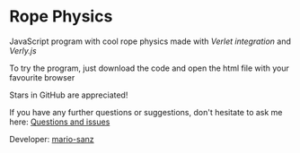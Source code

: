 # Rope Physics

JavaScript program with cool rope physics made with *Verlet integration* and *Verly.js*

To try the program, just download the code and open the html file with your favourite browser

Stars in GitHub are appreciated!

If you have any further questions or suggestions, don't hesitate to ask me here: [Questions and issues][questions]

Developer: [mario-sanz][mariosanz]

[questions]: https://github.com/mario-sanz/RopePhysics/issues
[mariosanz]: https://github.com/mario-sanz
